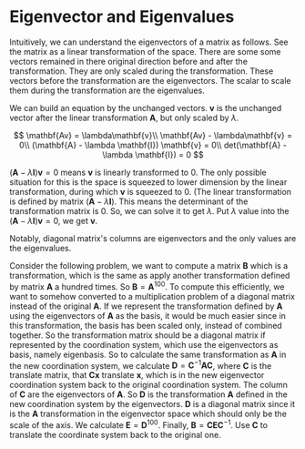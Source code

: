 # Eigenvector and Eigenvalues

Intuitively, we can understand the eigenvectors of a matrix as follows.
See the matrix as a linear transformation of the space.
There are some some vectors remained in there original direction before and after the transformation.
They are only scaled during the transformation.
These vectors before the transformation are the eigenvectors.
The scalar to scale them during the transformation are the eigenvalues.

We can build an equation by the unchanged vectors.
$\mathbf{v}$ is the unchanged vector after the linear transformation $\mathbf{A}$,
but only scaled by $\lambda$.

$$
\mathbf{Av} = \lambda\mathbf{v}\\
\mathbf{Av} - \lambda\mathbf{v} = 0\\
(\mathbf{A} - \lambda \mathbf{I}) \mathbf{v} = 0\\
det(\mathbf{A} - \lambda \mathbf{I}) = 0
$$

$(\mathbf{A} - \lambda \mathbf{I}) \mathbf{v} = 0$ means $\mathbf{v}$ is linearly transformed to 0.
The only possible situation for this is the space is squeezed to lower dimension by the linear transformation,
during which $\mathbf{v}$ is squeezed to 0.
(The linear transformation is defined by matrix $(\mathbf{A} - \lambda \mathbf{I})$.
This means the determinant of the transformation matrix is 0.
So, we can solve it to get $\lambda$.
Put $\lambda$ value into the $(\mathbf{A} - \lambda \mathbf{I}) \mathbf{v} = 0$,
we get $\mathbf{v}$.

Notably, diagonal matrix's columns are eigenvectors and the only values are the eigenvalues.

Consider the following problem,
we want to compute a matrix $\mathbf{B}$ which is a transformation,
which is the same as apply another transformation defined by matrix $\mathbf{A}$ a hundred times. So $\mathbf{B}=\mathbf{A}^{100}$.
To compute this efficiently,
we want to somehow converted to a multiplication problem of a diagonal matrix instead of the original $\mathbf{A}$.
If we represent the transformation defined by $\mathbf{A}$ using the eigenvectors of $\mathbf{A}$ as the basis,
it would be much easier since in this transformation,
the basis has been scaled only,
instead of combined together.
So the transformation matrix should be a diagonal matrix if represented by the coordination system,
which use the eigenvectors as basis,
namely eigenbasis.
So to calculate the same transformation as $\mathbf{A}$ in the new coordination system,
we calculate $\mathbf{D}=\mathbf{C}^{-1}\mathbf{AC}$,
where $\mathbf{C}$ is the translate matrix,
that $\mathbf{Cx}$ translate $\mathbf{x}$,
which is in the new eigenvector coordination system back to the original coordination system.
The column of $\mathbf{C}$ are the eigenvectors of $\mathbf{A}$.
So $\mathbf{D}$ is the transformation $\mathbf{A}$ defined in the new coordination system by the eigenvectors.
$\mathbf{D}$ is a diagonal matrix since it is the $\mathbf{A}$ transformation in the eigenvector space which should only be the scale of the axis.
We calculate $\mathbf{E}=\mathbf{D}^{100}$.
Finally, $\mathbf{B}=\mathbf{CEC}^{-1}$.
Use $\mathbf{C}$ to translate the coordinate system back to the original one.

